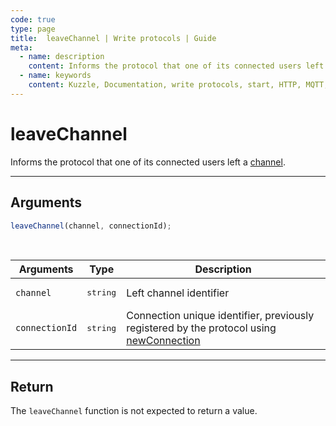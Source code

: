 ```yaml
---
code: true
type: page
title:  leaveChannel | Write protocols | Guide
meta:
  - name: description
    content: Informs the protocol that one of its connected users left a channel.
  - name: keywords
    content: Kuzzle, Documentation, write protocols, start, HTTP, MQTT, leaveChannel
---
```


# leaveChannel

Informs the protocol that one of its connected users left a [channel](/core/2/guides/write-protocols/start-writing-protocols#channels).

---

## Arguments

```js
leaveChannel(channel, connectionId);
```

<br/>

| Arguments      | Type              | Description                                                                                                                           |
| -------------- | ----------------- | ------------------------------------------------------------------------------------------------------------------------------------- |
| `channel`      | <pre>string</pre> | Left channel identifier                                                                                                               |
| `connectionId` | <pre>string</pre> | Connection unique identifier, previously registered by the protocol using [newConnection](/core/2/guides/write-protocols/entrypoint/newconnection) |

---

## Return

The `leaveChannel` function is not expected to return a value.
